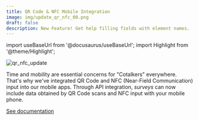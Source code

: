```yaml
---
title: QR Code & NFC Mobile Integration
image: img/update_qr_nfc_00.png
draft: false
description: New Feature! Get help filling fields with element names.
---
```


import useBaseUrl from '@docusaurus/useBaseUrl'; 
import Highlight from '@theme/Highlight';

<div className="align-center">
<div className="card">
<div className="card__header">

</div>
<div className="card__image">
<img alt="qr_nfc_update" className="img_card item shadow--tl" src={useBaseUrl('img/update_qr_nfc_00.png')} />
<br/>
</div>
<div className="card__body">

Time and mobility are essential concerns for "Cotalkers" everywhere. That's why we've integrated QR Code and NFC (Near-Field Communication) input into our mobile apps. Through API integration, _surveys_ can now include data obtained by QR Code scans and NFC input with your mobile phone.

</div>
<div className="card__footer">
<a class ="button button--secondary button--block" href="/docs/documentation/api/surveys/questions/#qr-code--nfc-function">See documentation</a>
</div>
</div>
</div>